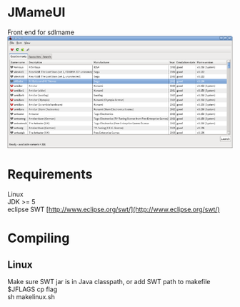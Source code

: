 JMameUI
=============
Front end for sdlmame 
![Startscreen](https://github.com/jimccartney/jmameui/blob/master/screenshots/mainwindow.png?raw=true)

Requirements
=============
Linux<br />
JDK >= 5 <br />
eclipse SWT [http://www.eclipse.org/swt/](http://www.eclipse.org/swt/)<br />
  
Compiling
==============
Linux
--------------
  Make sure SWT jar is in Java classpath, or add SWT path to makefile $JFLAGS cp flag<br/>
  sh makelinux.sh